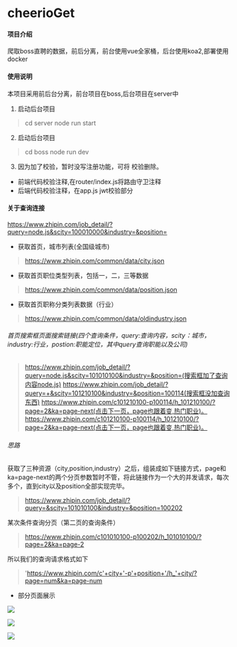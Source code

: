 # cheerioGet

#### 项目介绍
爬取boss直聘的数据，前后分离，前台使用vue全家桶，后台使用koa2,部署使用docker

#### 使用说明

本项目采用前后台分离，前台项目在boss,后台项目在server中

1. 启动后台项目
> cd server
> node run start

2. 启动后台项目
> cd boss
> node run dev

3. 因为加了校验，暂时没写注册功能，可将 校验删除。
- 前端代码校验注释,在router/index.js将路由守卫注释
- 后端代码校验注释，在app.js jwt校验部分

 


#### 关于查询连接
https://www.zhipin.com/job_detail/?query=node.js&scity=100010000&industry=&position=

- 获取首页，城市列表(全国级城市)
> https://www.zhipin.com/common/data/city.json

- 获取首页职位类型列表，包括一，二，三等数据
> https://www.zhipin.com/common/data/position.json

- 获取首页职称分类列表数据（行业）
> https://www.zhipin.com/common/data/oldindustry.json


###### 首页搜索框页面搜索链接(四个查询条件，query:查询内容，scity：城市，industry:行业，postion:职能定位，其中query查询职能以及公司)
> https://www.zhipin.com/job_detail/?query=node.js&scity=101010100&industry=&position=(搜索框加了查询内容node.js)
> https://www.zhipin.com/job_detail/?query=+&scity=101210100&industry=&position=100114(搜索框没加查询东西)
> https://www.zhipin.com/c101210100-p100114/h_101210100/?page=2&ka=page-next(点击下一页，page也跟着变,热门职业)。
> https://www.zhipin.com/c101210100-p100114/h_101210100/?page=2&ka=page-next(点击下一页，page也跟着变,热门职业)。


###### 思路
获取了三种资源（city,position,industry）之后，组装成如下链接方式，page和ka=page-next的两个分页参数暂时不管，将此链接作为一个大的并发请求，每次多个，直到city以及position全部实现完毕。
> https://www.zhipin.com/job_detail/?query=&scity=101010100&industry=&position=100202

某次条件查询分页（第二页的查询条件）
> https://www.zhipin.com/c101010100-p100202/h_101010100/?page=2&ka=page-2

所以我们的查询请求格式如下
> 'https://www.zhipin.com/c'+city+'-p'+position+'/h_'+city/?page=num&ka=page-num

- 部分页面展示

![](https://github.com/OctoberCity/cheerioGet/blob/develop/doc/image/company.png)

![](https://github.com/OctoberCity/cheerioGet/blob/develop/doc/image/position.png)

![](https://github.com/OctoberCity/cheerioGet/blob/develop/doc/image/mytable.png)






